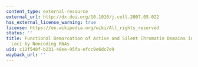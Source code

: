 ```yaml
---
content_type: external-resource
external_url: http://dx.doi.org/10.1016/j.cell.2007.05.022
has_external_license_warning: true
license: https://en.wikipedia.org/wiki/All_rights_reserved
status: ''
title: Functional Demarcation of Active and Silent Chromatin Domains in Human _HOX_
  Loci by Noncoding RNAs
uid: c12f548f-b231-48ee-95fa-efcc9e6dc7e9
wayback_url: ''
---
```

